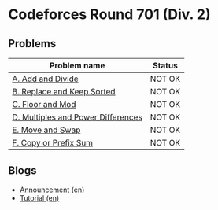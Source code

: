 # Codeforces Round 701 (Div. 2)

## Problems

|Problem name|Status|
|------------|---------|
| [A. Add and Divide](problems/A._Add_and_Divide.md)|NOT OK|
| [B. Replace and Keep Sorted](problems/B._Replace_and_Keep_Sorted.md)|NOT OK|
| [C. Floor and Mod](problems/C._Floor_and_Mod.md)|NOT OK|
| [D. Multiples and Power Differences](problems/D._Multiples_and_Power_Differences.md)|NOT OK|
| [E. Move and Swap](problems/E._Move_and_Swap.md)|NOT OK|
| [F. Copy or Prefix Sum](problems/F._Copy_or_Prefix_Sum.md)|NOT OK|
## Blogs

- [Announcement (en)](blogs/Announcement_(en).md)
- [Tutorial (en)](blogs/Tutorial_(en).md)
